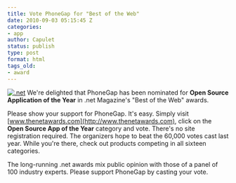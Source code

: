 ```yaml
---
title: Vote PhoneGap for "Best of the Web"
date: 2010-09-03 05:15:45 Z
categories:
- app
author: Capulet
status: publish
type: post
format: html
tags_old:
- award
---
```


[![.net](http://www.phonegap.com/wp-content/uploads/2010/09/ICON_nominated_web.png)](http://www.thenetawards.com/) We're delighted that PhoneGap has been nominated for **Open Source Application of the Year** in .net Magazine's "Best of the Web" awards.

Please show your support for PhoneGap. It's easy. Simply visit [www.thenetawards.com](http://www.thenetawards.com), click on the **Open Source App of the Year** category and vote. There's no site registration required. The organizers hope to beat the 60,000 votes cast last year. While you're there, check out products competing in all sixteen categories.

The long-running .net awards mix public opinion with those of a panel of 100 industry experts. Please support PhoneGap by casting your vote.
